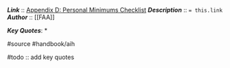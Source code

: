 ***Link***      :: [Appendix D: Personal Minimums Checklist](https://www.faa.gov/sites/faa.gov/files/regulations_policies/handbooks_manuals/aviation/aviation_instructors_handbook/16_aih_appendix_d.pdf)
***Description***      :: `= this.link`
***Author*** :: [[FAA]]

***Key Quotes***:
* 

#source #handbook/aih 

#todo :: add key quotes
